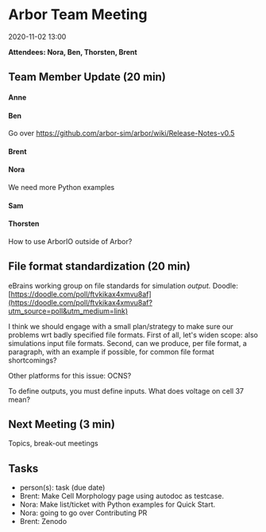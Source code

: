 # Arbor Team Meeting

2020-11-02 13:00

**Attendees: Nora, Ben, Thorsten, Brent**

## Team Member Update (20 min)

#### Anne

#### Ben

Go over <https://github.com/arbor-sim/arbor/wiki/Release-Notes-v0.5>

#### Brent

#### Nora

We need more Python examples

#### Sam

#### Thorsten

How to use ArborIO outside of Arbor?

## File format standardization (20 min)

eBrains working group on file standards for simulation _output._ Doodle: [https://doodle.com/poll/ftvkikax4xmvu8af](https://doodle.com/poll/ftvkikax4xmvu8af?utm_source=poll&utm_medium=link)

I think we should engage with a small plan/strategy to make sure our problems wrt badly specified file formats. First of all, let's widen scope: also simulations input file formats. Second, can we produce, per file format, a paragraph, with an example if possible, for common file format shortcomings?

Other platforms for this issue: OCNS?

To define outputs, you must define inputs. What does voltage on cell 37 mean? 

## Next Meeting (3 min)

Topics, break-out meetings

## Tasks

* person(s): task (due date)
* Brent: Make Cell Morphology page using autodoc as testcase.
* Nora: Make list/ticket with Python examples for Quick Start.
* Nora: going to go over Contributing PR
* Brent: Zenodo


